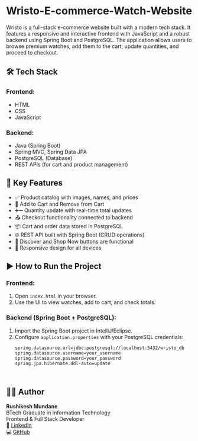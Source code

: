 # Wristo-E-commerce-Watch-Website
Wristo is a full-stack e-commerce website built with a modern tech stack. It features a responsive and interactive frontend with JavaScript and a robust backend using Spring Boot and PostgreSQL. The application allows users to browse premium watches, add them to the cart, update quantities, and proceed to checkout.

## 🛠️ Tech Stack

### Frontend:
- HTML  
- CSS  
- JavaScript  

### Backend:
- Java (Spring Boot)  
- Spring MVC, Spring Data JPA  
- PostgreSQL (Database)  
- REST APIs (for cart and product management)

## 🎯 Key Features

- ✅ Product catalog with images, names, and prices  
- 🛒 Add to Cart and Remove from Cart  
- ➕➖ Quantity update with real-time total updates  
- 📤 Checkout functionality connected to backend  
- 📦 Cart and order data stored in PostgreSQL  
- 🌐 REST API built with Spring Boot (CRUD operations)  
- 🔘 Discover and Shop Now buttons are functional  
- 📱 Responsive design for all devices  



## ▶️ How to Run the Project

### Frontend:
1. Open `index.html` in your browser.
2. Use the UI to view watches, add to cart, and check totals.

### Backend (Spring Boot + PostgreSQL):
1. Import the Spring Boot project in IntelliJ/Eclipse.
2. Configure `application.properties` with your PostgreSQL credentials:
   ```properties
   spring.datasource.url=jdbc:postgresql://localhost:5432/wristo_db
   spring.datasource.username=your_username
   spring.datasource.password=your_password
   spring.jpa.hibernate.ddl-auto=update



## 👨‍💻 Author

**Rushikesh Mundane**  
BTech Graduate in Information Technology  
Frontend & Full Stack Developer  
🔗 [LinkedIn](https://www.linkedin.com/in/rushikesh-mundane)  
💻 [GitHub](https://github.com/RushikeshMundane)



  
